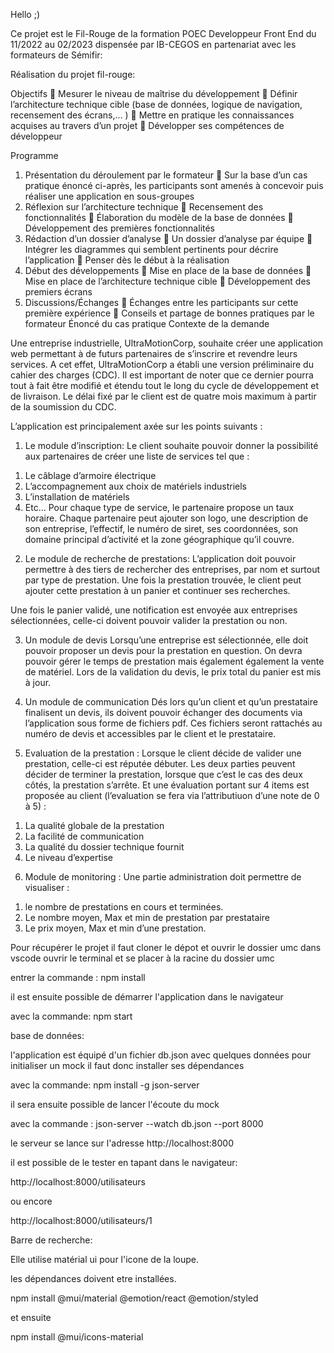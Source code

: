 Hello ;)

Ce projet est le Fil-Rouge de la formation POEC Developpeur Front End du 11/2022 au 02/2023 dispensée par IB-CEGOS en partenariat avec les formateurs de Sémifir:


Réalisation du projet fil-rouge:

Objectifs 
	Mesurer le niveau de maîtrise du développement
	Définir l’architecture technique cible (base de données, logique de navigation, recensement 
des écrans,… )
	Mettre en pratique les connaissances acquises au travers d’un projet
	Développer ses compétences de développeur

Programme
1.	Présentation du déroulement par le formateur
	Sur la base d’un cas pratique énoncé ci-après, les participants sont amenés à concevoir 
puis réaliser une application en sous-groupes
2.	Réflexion sur l’architecture technique
	Recensement des fonctionnalités
	Élaboration du modèle de la base de données
	Développement des premières fonctionnalités 
3.	Rédaction d’un dossier d’analyse
	Un dossier d’analyse par équipe
	Intégrer les diagrammes qui semblent pertinents pour décrire l’application
	Penser dès le début à la réalisation
4.	Début des développements
	Mise en place de la base de données
	Mise en place de l’architecture technique cible
	Développement des premiers écrans
5.	Discussions/Échanges
	Échanges entre les participants sur cette première expérience
	Conseils et partage de bonnes pratiques par le formateur
Énoncé du cas pratique
Contexte de la demande

Une entreprise industrielle, UltraMotionCorp, souhaite créer une application web permettant à de futurs partenaires de s’inscrire et revendre leurs services. A cet effet, UltraMotionCorp a établi une version préliminaire du cahier des charges (CDC). Il est important de noter que ce dernier pourra tout à fait être modifié et étendu tout le long du cycle de développement et de livraison. Le délai fixé par le client est de quatre mois maximum à partir de la soumission du CDC.



L’application est principalement axée sur les points suivants :

1)	Le module d’inscription:
 Le client souhaite pouvoir donner la possibilité aux partenaires de créer une liste de services tel que :
1.	Le câblage d’armoire électrique
2.	L’accompagnement aux choix de matériels industriels
3.	L’installation de matériels 
4.	Etc…
Pour chaque type de service, le partenaire propose un taux horaire.
Chaque partenaire peut ajouter son logo, une description de son entreprise, l’effectif, le numéro de siret, ses coordonnées, son domaine principal d’activité et la zone géographique qu’il couvre.

2)	Le module de recherche de prestations:
L’application doit pouvoir permettre à des tiers de rechercher des entreprises, par nom et surtout par type de prestation. Une fois la prestation trouvée, le client peut ajouter cette prestation à un panier et continuer ses recherches.

Une fois le panier validé, une notification est envoyée aux entreprises sélectionnées, celle-ci doivent pouvoir valider la prestation ou non.

3)	Un module de devis
Lorsqu’une entreprise est sélectionnée, elle doit pouvoir proposer un devis pour la prestation en question.
On devra pouvoir gérer le temps de prestation mais également également la vente de matériel. Lors de la validation du devis, le prix total du panier est mis à jour.

4)	Un module de communication
Dés lors qu’un client et qu’un prestataire finalisent un devis, ils doivent pouvoir échanger des documents via l’application sous forme de fichiers pdf. Ces fichiers seront rattachés au numéro de devis et accessibles par le client et le prestataire.

5)	Evaluation de la prestation : 
Lorsque le client décide de valider une prestation, celle-ci est réputée débuter. Les deux parties peuvent décider de terminer la prestation, lorsque que c’est le cas des deux côtés, la prestation s’arrête. Et une évaluation portant sur 4 items est proposée au client (l’evaluation se fera via l’attributiuon d’une note de 0 à 5) :
1.	La qualité globale de la prestation
2.	La facilité de communication
3.	La qualité du dossier technique fournit 
4.	Le niveau d’expertise

6)	Module de monitoring :
Une partie administration doit permettre de visualiser :
1.	le nombre de prestations en cours et terminées.
2.	Le nombre moyen, Max et min de prestation par prestataire
3.	Le prix moyen, Max et min d’une prestation.


Pour récupérer le projet il faut cloner le dépot et ouvrir le dossier umc dans vscode
ouvrir le terminal et se placer à la racine du dossier umc

entrer la commande : npm install

il est ensuite possible de démarrer l'application dans le navigateur 

avec la commande: npm start



base de données:

l'application est équipé d'un fichier db.json avec quelques données pour initialiser un mock il faut donc installer ses dépendances 

avec la commande: npm install -g json-server

il sera ensuite possible de lancer l'écoute du mock

avec la commande : json-server --watch db.json --port 8000

le serveur se lance sur l'adresse http://localhost:8000 

il est possible de le tester en tapant dans le navigateur: 

http://localhost:8000/utilisateurs 

ou encore 

http://localhost:8000/utilisateurs/1


Barre de recherche:

Elle utilise matérial ui pour l'icone de la loupe.

les dépendances doivent etre installées.

npm install @mui/material @emotion/react @emotion/styled

et ensuite

npm install @mui/icons-material
